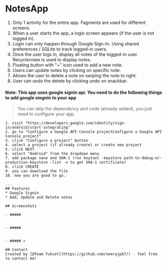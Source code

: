 # NotesApp

1. Only 1 activity for the entire app. Fagments are used for different screens.
2. When a user starts the app, a login screen appears (if the user is not logged in).
3. Login can only happen through Google Sign-In. Using shared preferences / SQLite to track logged-in users.
3. Once the user logs in, display all notes of the logged-in user. Recyclerview is used to display notes.
4. Floating button with "+" icon used to add a new note.
5. Users can update notes by clicking on specific note.
6. Allows the user to delete a note on swiping the note to right.
7. User can undo the delete by clicking undo on snackbar.

#### Note: This app uses google signin api. You need to do the following things to add google siognin to your app
> You can skip the dependency and code (already added), you just need to configure your app.
 ```
 1. visit "https://developers.google.com/identity/sign-in/android/start-integrating"
 2. go to "Configure a Google API Console projectConfigure a Google API Console project"
 3. click "Configure a project" button
 4. select a project (if already create) or create new project
 5. click NEXT
 6. select "Android" from the dropdown menu
 7. add package nane and SHA-1 (run keytool -keystore path-to-debug-or-production-keystore -list -v to get SHA-1 certificate)
 8. click CREATE
 9. you can download the file
 10. now you are good to go.

...
## Features
* Google Signin
* Add, Update and Delete notes

## Screenshots

- #####


- #####


- ##### >

## Contact
Created by [@Team fukset](https://github.com/neerajp67/) - feel free to contact me!